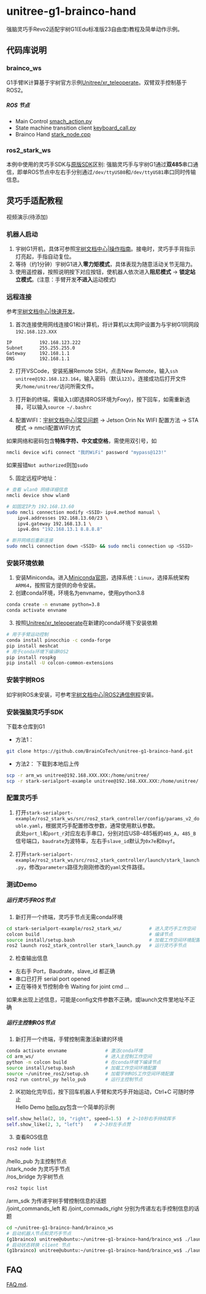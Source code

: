 # unitree-g1-brainco-hand

强脑灵巧手Revo2适配宇树G1(Edu标准版23自由度)教程及简单动作示例。

## 代码库说明

### brainco_ws

G1手臂IK计算基于宇树官方示例[Unitree/xr_teleoperate](https://github.com/unitreerobotics/xr_teleoperate/blob/main/teleop/robot_control/robot_arm_ik.py)。双臂双手控制基于ROS2。

##### ROS 节点

- Main Control [smach_action.py](https://github.com/BrainCoTech/unitree-g1-brainco-hand/blob/main/brainco_ws/src/control_py/control_py/smach_action.py)
- State machine transition client [keyboard_call.py](https://github.com/BrainCoTech/unitree-g1-brainco-hand/blob/main/brainco_ws/src/control_py/control_py/keyboard_call.py)
- Brainco Hand [stark_node.cpp](https://github.com/BrainCoTech/unitree-g1-brainco-hand/blob/main/ros2_stark_ws/src/ros2_stark_controller/src/stark_node.cpp)

### ros2_stark_ws

本例中使用的灵巧手SDK与[原版SDK](https://github.com/BrainCoTech/stark-serialport-example/tree/revo2/ros2_stark_ws)区别: 
强脑灵巧手与宇树G1通过**双485**串口通信，即单ROS节点中左右手分别通过`/dev/ttyUSB0`和`/dev/ttyUSB1`串口同时传输信息。


## 灵巧手适配教程

视频演示(待添加)

### 机器人启动
1. 宇树G1开机，具体可参照[宇树文档中心|操作指南](https://support.unitree.com/home/zh/G1_developer/quick_start)。接电时，灵巧手手背指示灯亮起，手指自动复位。
2. 等待（约1分钟）宇树G1进入**零力矩模式**，具体表现为随意活动关节无阻力。
3. 使用遥控器，按照说明按下对应按钮，使机器人依次进入**阻尼模式** → **锁定站立模式**。(注意：手臂开发**不进入**运动模式)

### 远程连接
参考[宇树文档中心|快速开发](https://support.unitree.com/home/zh/G1_developer/quick_development)。
1. 首次连接使用网线连接G1和计算机，将计算机以太网IP设置为与宇树G1同网段 `192.168.123.XXX`
```
IP          192.168.123.222
Subnet      255.255.255.0
Gateway     192.168.1.1
DNS         192.168.1.1
```

2. 打开VSCode，安装拓展Remote SSH，点击New Remote，输入`ssh unitree@192.168.123.164`，输入密码（默认`123`）。连接成功后打开文件夹`/home/unitree/`访问所需文件。

3. 打开新的终端，需输入`1`(即选择ROS环境为Foxy)，按下回车，如需重新选择，可以输入`source ~/.bashrc`

4. 配置WIFI：[宇树文档中心|常见问题](https://support.unitree.com/home/zh/G1_developer/FAQ) → Jetson Orin Nx WIFI 配置方法 → STA模式 → nmcli配置WIFI方式 

如果网络<SSID>和密码包含**特殊字符、中文或空格**，需使用双引号，如
```sh
nmcli device wifi connect "我的WiFi" password "mypass@123!"
```
如果报错`Not authorized`则加`sudo`

5. 固定远程IP地址：
```sh
# 查看 wlan0 网络详细信息
nmcli device show wlan0

# 如固定IP为 192.168.13.60
sudo nmcli connection modify <SSID> ipv4.method manual \
    ipv4.addresses 192.168.13.60/23 \
    ipv4.gateway 192.168.13.1 \
    ipv4.dns "192.168.13.1 8.8.8.8"

# 断开网络后重新连接
sudo nmcli connection down <SSID> && sudo nmcli connection up <SSID>
```


### 安装环境依赖
1. 安装Miniconda。进入[Miniconda官网](https://www.anaconda.com/docs/getting-started/miniconda/main)，选择系统：`Linux`，选择系统架构`ARM64`，按照官方提供的命令安装。
2. 创建conda环境，环境名为envname，使用python3.8
```sh
conda create -n envname python=3.8
conda activate envname
```
3. 按照[Unitree/xr_teleoperate](https://github.com/unitreerobotics/xr_teleoperate/blob/main/teleop/robot_control/robot_arm_ik.py)在新建的conda环境下安装依赖
```sh
# 用于手臂运动控制
conda install pinocchio -c conda-forge
pip install meshcat
# 用于conda环境下编译ROS2
pip install rospkg
pip install -U colcon-common-extensions
```

### 安装宇树ROS
如宇树ROS未安装，可参考[宇树文档中心|ROS2通信例程](https://support.unitree.com/home/zh/G1_developer/ros2_communication_routine)安装。

### 安装强脑灵巧手SDK
下载本仓库到G1
- 方法1：
```sh
git clone https://github.com/BrainCoTech/unitree-g1-brainco-hand.git
```
- 方法2：
    下载到本地后上传
```sh
scp -r arm_ws unitree@192.168.XXX.XXX:/home/unitree/
scp -r stark-serialport-example unitree@192.168.XXX.XXX:/home/unitree/
```

### 配置灵巧手
1. 打开`stark-serialport-example/ros2_stark_ws/src/ros2_stark_controller/config/params_v2_double.yaml`，根据灵巧手配置修改参数，通常使用默认参数。  
此处`port_l`和`port_r`对应左右手串口，分别对应USB-485板的`485_A`，`485_B`信号端口，`baudrate`为波特率，左右手`slave_id`默认为`0x7e`和`0xyf`。

2. 打开`stark-serialport-example/ros2_stark_ws/src/ros2_stark_controller/launch/stark_launch.py`，修改`parameters`路径为刚刚修改的`yaml`文件路径。

### 测试Demo

##### 运行灵巧手ROS节点
1. 新打开一个终端，灵巧手节点无需conda环境
```sh
cd stark-serialport-example/ros2_stark_ws/          # 进入灵巧手工作空间
colcon build                                        # 编译节点
source install/setup.bash                           # 加载工作空间环境配置  
ros2 launch ros2_stark_controller stark_launch.py   # 运行灵巧手节点
```
2. 检查输出信息
- 左右手 Port，Baudrate，slave_id 都正确
- 串口已打开 serial port opened
- 正在等待关节控制命令 Waiting for joint cmd ...

如果未出现上述信息，可能是config文件参数不正确，或launch文件里地址不正确


##### 运行主控制ROS节点
1. 新打开一个终端，手臂控制需激活新建的环境
```sh
conda activate envname              # 激活conda环境
cd arm_ws/                          # 进入主控制工作空间
python -m colcon build              # 在conda环境下编译节点
source install/setup.bash           # 加载工作空间环境配置
source ~/unitree_ros2/setup.sh      # 加载宇树ROS工作空间环境配置
ros2 run control_py hello_pub       # 运行主控制节点
```

2. IK初始化完毕后，按下回车机器人手臂和灵巧手开始运动，Ctrl+C 可随时停止  
Hello Demo [hello.py](https://github.com/BrainCoTech/unitree-g1-brainco-hand/blob/main/arm_ws/src/control_py/control_py/hello.py)包含一个简单的示例
```py
self.show_hello(2, 10, "right", speed=1.5)  # 2~10秒右手持续挥手
self.show_like(2, 3, "left")    # 2~3秒左手点赞
```

3. 查看ROS信息
```sh
ros2 node list
```
/hello_pub 为主控制节点  
/stark_node 为灵巧手节点  
/ros_bridge 为宇树节点  

```sh
ros2 topic list
```
/arm_sdk 为传递宇树手臂控制信息的话题  
/joint_commands_left 和 /joint_commads_right 分别为传递左右手控制信息的话题


```sh
cd ~/unitree-g1-brainco-hand/brainco_ws
# 启动机器人节点和灵巧手节点
(g1brainco) unitree@ubuntu:~/unitree-g1-brainco-hand/brainco_ws$ ./launch/launch_robot.sh
# 启动状态转换 client 节点
(g1brainco) unitree@ubuntu:~/unitree-g1-brainco-hand/brainco_ws$ ./launch/launch_trans.sh
```


## FAQ
[FAQ.md](https://github.com/BrainCoTech/unitree-g1-brainco-hand/blob/main/FAQ.md).